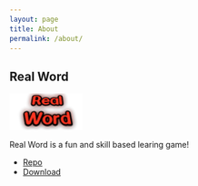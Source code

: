 ```yaml
---
layout: page
title: About
permalink: /about/
---
```


## Real Word
![enter image description here](https://raw.githubusercontent.com/RayTheNoob/real-word/main/assets/title.png)

Real Word is a fun and skill based learing game!

- [Repo](https://github.com/RayTheNoob/real-word)
- [Download](https://raythenoob.github.io/real-word/downloads)

